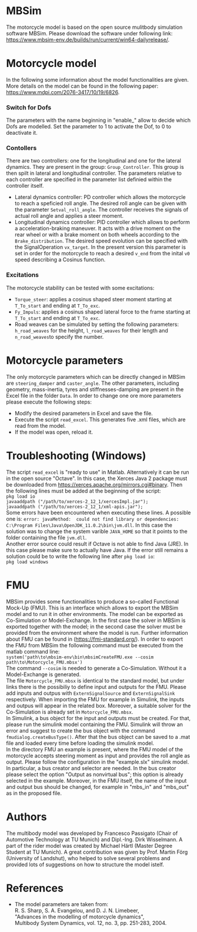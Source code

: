 # MBSim
The motorcycle model is based on the open source mulitbody simulation software MBSim. 
Please download the software under following link: https://www.mbsim-env.de/builds/run/current/win64-dailyrelease/. 

# Motorcycle model
In the following some information about the model functionalities are given. More details on the model 
can be found in the following paper: https://www.mdpi.com/2076-3417/10/19/6826.

### Switch for Dofs
The parameters with the name beginning in "enable_" allow to decide which Dofs are 
modelled. Set the parameter to 1 to activate the Dof, to 0 to deactivate it. 

### Contollers
There are two controllers: one for the longitudinal and one for the lateral dynamics. 
They are present in the group: `Group_Controller`. This group is then spilt in lateral
and longitudinal controller. The parameters relative to each controller are specified 
in the parameter list definied within the controller itself. 
* Lateral dynamics controller: PD controller which allows the motorcycle to reach 
a speficied roll angle. The desired roll angle can be given with the parameter `Setval_roll_angle`.
The controller receives the signals of actual roll angle and 
applies a steer moment. 
* Longitudinal dynamics controller: PID controller which allows to perform a acceleration-braking
maneuver. It acts with a drive moment on the rear wheel or with a brake moment on both wheels according to
the `Brake_distribution`. The desired speed evolution can be specified with the SignalOperation `vx_target`. 
In the present version this parameter is set in order for the motorcycle to reach a desired `v_end` 
from the inital `v0` speed describing a Cosinus function. 

### Excitations
The motorcycle stability can be tested with some excitations:
* `Torque_steer`: applies a cosinus shaped steer moment starting at `T_To_start`
and ending at `T_To_exc`.
* `Fy_Impuls`: applies a cosinus shaped lateral force to the frame starting at `T_To_start`
and ending at `T_To_exc`.
* Road weaves can be simulated by setting the following parameters: `h_road_weaves` for the height,
`l_road_weaves` for their length and `n_road_weaves`to specify the number.

# Motorcycle parameters
The only motorcycle parameters which can be directly changed in MBSim are `steering_damper`
and `caster_angle`. The other parameters, including geometry, mass-inertia, tyres and stiffnesses-damping
are present in the Excel file in the folder `Data`. In order to change one ore more parameters please execute the following steps:
* Modify the desired parameters in Excel and save the file.
* Execute the script `read_excel`. This generates five .xml files, which are read from the model.
* If the model was open, reload it.

# Troubleshooting (Windows)
The script `read_excel` is "ready to use" in Matlab. Alternatively it can be run
in the open source "Octave". In this case, the Xerces Java 2 package must be downloaded 
from https://xerces.apache.org/mirrors.cgi#binary. Then the following lines must be added
at the beginning of the script:<br />
`pkg load io`<br />
`javaaddpath ("/path/to/xerces-2_12_1/xercesImpl.jar");`<br />
`javaaddpath ("/path/to/xerces-2_12_1/xml-apis.jar");`<br />
Some errors have been encountered when executing these lines. A possible one is: `error: javaMethod: 
could not find library or dependencies: C:\Program Files\Java\OpenJDK_11.0.2\bin\jvm.dll`.
In this case the solution was to change the system varible `JAVA_HOME` so that it 
points to the folder containing the file `jvm.dll`.<br />
Another error source could result if Octave is not able to find Java (JRE). In this case
please make sure to actually have Java. If the error still remains a solution could be 
to write the following line after `pkg load io`:<br />
`pkg load windows`<br />

# FMU
MBSim provides some functionalities to produce a so-called Functional Mock-Up (FMU).
This is an interface which allows to export the MBSim model and to run it in other 
environments. The model can be exported as Co-Simulation or Model-Exchange. In the first 
case the solver in MBSim is exported together with the model; in the second case the 
solver must be provided from the environment where the model is run. Further information 
about FMU can be found in (https://fmi-standard.org/). In order to export the FMU 
from MBSim the following command must be executed from the matlab command line:<br />
`system('path\to\mbsim-env\bin\mbsimCreateFMU.exe --cosim path\to\Motorcycle_FMU.mbsx')`<br />
The command `--cosim` is needed to generate a Co-Simulation. Without it a Model-Exchange
is generated.<br />
The file `Motorcycle_FMU.mbsx` is identical to the standard model, but under links there is the possibiliy to define input and outputs for the FMU. Please 
add inputs and outpus with `ExternSignalSource` and `ExternSignalSink` respectively. 
When importing the FMU for example in Simulink, the inputs and outpus will appear 
in the related box. Moreover, a suitable solver for the Co-Simulation is already set
in `Motorcycle_FMU.mbsx`.<br />
In Simulink, a bus object for the input and outputs must be created. For that, please run the simulink model containing the FMU. Simulink will throw an error and suggest to create the bus object with the command `fmudialog.createBusType()`. After that the bus object can be saved to a .mat file and loaded every time before loading the simulink model.<br />
In the directory FMU an example is present, where the FMU model of the motorcycle accepts steering moment as input and provides the roll angle as output. Please follow the configuration in the "example.slx" simulink model. In particular, a bus creator and selector are needed. In the bus creator please select the option "Output as nonvirtual bus"; this option is already selected in the example. Moreover, in the FMU itself, the name of the input and output bus should be changed, for example in "mbs_in" and "mbs_out" as in the proposed file.

# Authors
The multibody model was developed by Francesco Passigato (Chair of Automotive Technology at TU Munich) and
Dipl.-Ing. Dirk Wisselmann. A part of the rider model was created by Michael Härtl (Master Degree Student at TU Munich).
A great contribution was given by Prof. Martin Förg (University of Landshut), who helped to 
solve several problems and provided lots of suggestions on how to structure the model istelf. 

# References 
*  The model parameters are taken from: <br />
R. S. Sharp, S. A. Evangelou, and D. J. N. Limebeer, <br />
"Advances in the modelling of motorcycle dynamics",<br />
Multibody System Dynamics, vol. 12, no. 3, pp. 251-283, 2004.<br />
